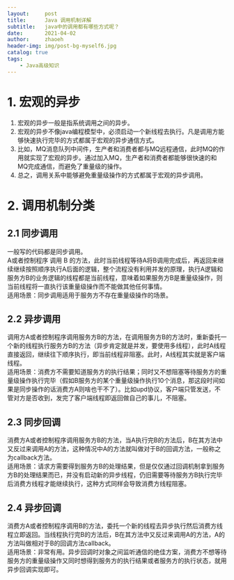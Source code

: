 ```yaml
---
layout:     post
title:      Java 调用机制详解
subtitle:   java中的调用都有哪些方式呢？
date:       2021-04-02
author:     zhaoeh
header-img: img/post-bg-myself6.jpg
catalog: true
tags:
    - Java高级知识
---
```


# 1. 宏观的异步
1.  宏观的异步一般是指系统调用之间的异步。  
2.  宏观的异步不像java编程模型中，必须启动一个新线程去执行。凡是调用方能够快速执行完毕的方式都属于宏观的异步通信方式。  
3.  比如，MQ消息队列中间件，生产者和消费者都与MQ远程通信，此时MQ的作用就实现了宏观的异步。通过加入MQ，生产者和消费者都能够很快速的和MQ完成通信，而避免了重量级的操作。  
4.  总之，调用关系中能够避免重量级操作的方式都属于宏观的异步调用。  

# 2. 调用机制分类
## 2.1 同步调用
一般写的代码都是同步调用。  
A或者控制程序 调用 B 的方法，此时当前线程等待A将B调用完成后，再返回来继续继续按照顺序执行A后面的逻辑，整个流程没有利用并发的原理，执行A逻辑和服务方B的业务逻辑的线程都是当前线程，意味着如果服务方B是重量级操作，则当前线程将一直执行该重量级操作而不能做其他任何事情。  
适用场景：同步调用适用于服务方不存在重量级操作的场景。  

## 2.2 异步调用
调用方A或者控制程序调用服务方B的方法，在调用服务方B的方法时，重新委托一个新的线程执行服务方B的方法（异步肯定就是并发，要使用多线程），此时A线程直接返回，继续往下顺序执行，即当前线程非阻塞。此时，A线程其实就是客户端线程。  
适用场景：消费方不需要知道服务方的执行结果；同时又不想阻塞等待服务方的重量级操作执行完毕（假如B服务方的某个重量级操作执行10个消息，那这段时间如果是同步操作的话消费方A则啥也干不了）。比如upd协议，客户端只管发送，不管对方是否收到，发完了客户端线程即返回做自己的事儿，不阻塞。  

## 2.3 同步回调
消费方A或者控制程序调用服务方B的方法，当A执行完B的方法后，B在其方法中又反过来调用A的方法，这种情况中A的方法就叫做对于B的回调方法，一般称之为callback方法。  
适用场景：请求方需要得到服务方B的处理结果，但是仅仅通过回调机制拿到服务方B的处理结果而已，并没有启动新的异步线程，仍旧需要等待服务方B执行完毕后消费方线程才能继续执行，这种方式同样会导致消费方线程阻塞。  

## 2.4 异步回调
消费方A或者控制程序调用B的方法，委托一个新的线程去异步执行然后消费方线程立即返回。当线程执行完B的方法后，B在其方法中又反过来调用A的方法，A的方法叫做相对于B的回调方法callback。  
适用场景：非常有用。异步回调时对象之间监听通信的绝佳方案，消费方不想等待服务方的重量级操作又同时想得到服务方的执行结果或者服务方的执行状态，就用异步回调实现即可。  